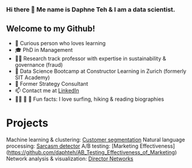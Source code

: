 ### Hi there 👋 Me name is Daphne Teh & I am a data scientist. 

Welcome to my Github! 
---

- :monocle_face: Curious person who loves learning
- :mortar_board: PhD in Management
- :woman_teacher: Research track professor with expertise in sustainability & governance (fraud)
- 🌱 Data Science Bootcamp at Constructor Learning in Zurich (formerly SIT Academy)
- :briefcase: Former Strategy Consultant
- :mailbox: Contact me at [LinkedIn](https://www.linkedin.com/in/daphne-teh-31274310/)
- :surfing_woman: :hiking_boot: :book: Fun facts: I love surfing, hiking & reading biographies 


# Projects

Machine learning & clustering: [Customer segmentation](https://github.com/daphteh/Customer_Segmentation_CreditCard_Company)
Natural language processing: [Sarcasm detector](https://github.com/daphteh/Sarcasm_Detector)
A/B testing: [Marketing Effectiveness] (https://github.com/daphteh/AB_Testing_Effectiveness_of_Marketing)
Network analysis & visualization: [Director Networks](https://github.com/daphteh/Fortune_500_Director_Board_Network)
